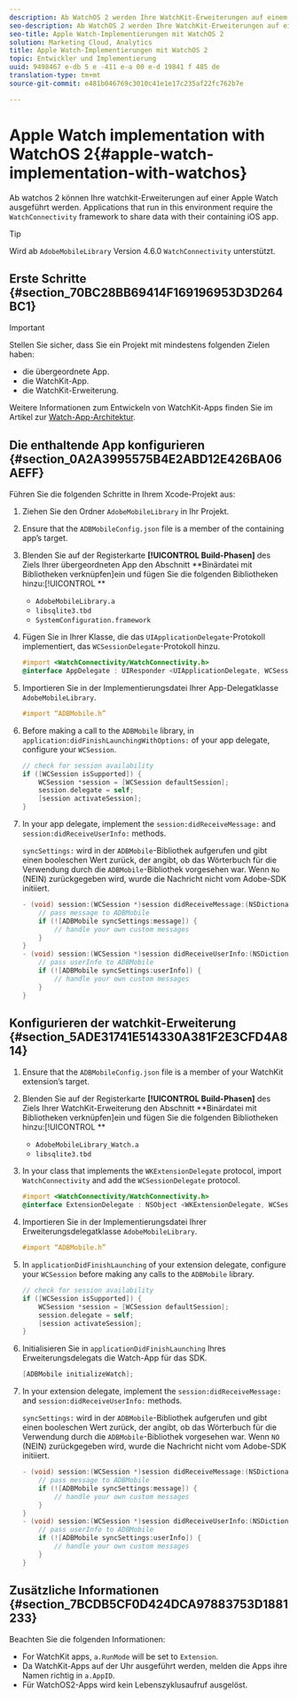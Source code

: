 ```yaml
---
description: Ab WatchOS 2 werden Ihre WatchKit-Erweiterungen auf einem Apple Watch-Gerät ausgeführt. Für Anwendungen, die in dieser Umgebung ausgeführt werden, ist das WatchConnectivity-Framework erforderlich, damit Daten für die übergeordnete iOS-App freigegeben werden können.
seo-description: Ab WatchOS 2 werden Ihre WatchKit-Erweiterungen auf einem Apple Watch-Gerät ausgeführt. Für Anwendungen, die in dieser Umgebung ausgeführt werden, ist das WatchConnectivity-Framework erforderlich, damit Daten für die übergeordnete iOS-App freigegeben werden können.
seo-title: Apple Watch-Implementierungen mit WatchOS 2
solution: Marketing Cloud, Analytics
title: Apple Watch-Implementierungen mit WatchOS 2
topic: Entwickler und Implementierung
uuid: 9498467 e-db 5 e -411 e-a 00 e-d 19841 f 485 de
translation-type: tm+mt
source-git-commit: e481b046769c3010c41e1e17c235af22fc762b7e

---
```



# Apple Watch implementation with WatchOS 2{#apple-watch-implementation-with-watchos}

Ab watchos 2 können Ihre watchkit-Erweiterungen auf einer Apple Watch ausgeführt werden. Applications that run in this environment require the `WatchConnectivity` framework to share data with their containing iOS app.

>[!TIP]
>
>Wird ab `AdobeMobileLibrary` Version 4.6.0 `WatchConnectivity` unterstützt.

## Erste Schritte {#section_70BC28BB69414F169196953D3D264BC1}

>[!IMPORTANT]
>
>Stellen Sie sicher, dass Sie ein Projekt mit mindestens folgenden Zielen haben:
>
>* die übergeordnete App.
>* die WatchKit-App.
>* die WatchKit-Erweiterung.
>



Weitere Informationen zum Entwickeln von WatchKit-Apps finden Sie im Artikel zur [Watch-App-Architektur](https://developer.apple.com/library/ios/documentation/General/Conceptual/WatchKitProgrammingGuide/DesigningaWatchKitApp.html#//apple_ref/doc/uid/TP40014969-CH3-SW1).

## Die enthaltende App konfigurieren {#section_0A2A3995575B4E2ABD12E426BA06AEFF}

Führen Sie die folgenden Schritte in Ihrem Xcode-Projekt aus:

1. Ziehen Sie den Ordner `AdobeMobileLibrary` in Ihr Projekt.
1. Ensure that the `ADBMobileConfig.json` file is a member of the containing app’s target.
1. Blenden Sie auf der Registerkarte **[!UICONTROL Build-Phasen]** des Ziels Ihrer übergeordneten App den Abschnitt **Binärdatei mit Bibliotheken verknüpfen]ein und fügen Sie die folgenden Bibliotheken hinzu:[!UICONTROL **

   * `AdobeMobileLibrary.a`
   * `libsqlite3.tbd`
   * `SystemConfiguration.framework`

1. Fügen Sie in Ihrer Klasse, die das `UIApplicationDelegate`-Protokoll implementiert, das `WCSessionDelegate`-Protokoll hinzu.

   ```objective-c
   #import <WatchConnectivity/WatchConnectivity.h> 
   @interface AppDelegate : UIResponder <UIApplicationDelegate, WCSessionDelegate>
   ```

1. Importieren Sie in der Implementierungsdatei Ihrer App-Delegatklasse `AdobeMobileLibrary`.

   ```objective-c
   #import “ADBMobile.h”
   ```

1. Before making a call to the `ADBMobile` library, in `application:didFinishLaunchingWithOptions:` of your app delegate, configure your `WCSession`.

   ```objective-c
   // check for session availability 
   if ([WCSession isSupported]) { 
       WCSession *session = [WCSession defaultSession]; 
       session.delegate = self; 
       [session activateSession]; 
   }
   ```

1. In your app delegate, implement the `session:didReceiveMessage:` and `session:didReceiveUserInfo:` methods.

   `syncSettings:` wird in der `ADBMobile`-Bibliothek aufgerufen und gibt einen booleschen Wert zurück, der angibt, ob das Wörterbuch für die Verwendung durch die `ADBMobile`-Bibliothek vorgesehen war. Wenn `No` (NEIN) zurückgegeben wird, wurde die Nachricht nicht vom Adobe-SDK initiiert.

   ```objective-c
   - (void) session:(WCSession *)session didReceiveMessage:(NSDictionary<NSString *,id> *)message { 
       // pass message to ADBMobile 
       if (![ADBMobile syncSettings:message]) { 
           // handle your own custom messages 
       } 
   } 
   - (void) session:(WCSession *)session didReceiveUserInfo:(NSDictionary<NSString *,id> *)userInfo { 
       // pass userInfo to ADBMobile 
       if (![ADBMobile syncSettings:userInfo]) { 
           // handle your own custom messages 
       } 
   } 
   ```

## Konfigurieren der watchkit-Erweiterung {#section_5ADE31741E514330A381F2E3CFD4A814}

1. Ensure that the `ADBMobileConfig.json` file is a member of your WatchKit extension’s target.
1. Blenden Sie auf der Registerkarte **[!UICONTROL Build-Phasen]** des Ziels Ihrer WatchKit-Erweiterung den Abschnitt **Binärdatei mit Bibliotheken verknüpfen]ein und fügen Sie die folgenden Bibliotheken hinzu:[!UICONTROL **

   * `AdobeMobileLibrary_Watch.a`
   * `libsqlite3.tbd`

1. In your class that implements the `WKExtensionDelegate` protocol, import `WatchConnectivity` and add the `WCSessionDelegate` protocol.

   ```objective-c
   #import <WatchConnectivity/WatchConnectivity.h> 
   @interface ExtensionDelegate : NSObject <WKExtensionDelegate, WCSessionDelegate>
   ```

1. Importieren Sie in der Implementierungsdatei Ihrer Erweiterungsdelegatklasse `AdobeMobileLibrary`.

   ```objective-c
   #import “ADBMobile.h”
   ```

1. In `applicationDidFinishLaunching` of your extension delegate, configure your `WCSession` before making any calls to the `ADBMobile` library.

   ```objective-c
   // check for session availability 
   if ([WCSession isSupported]) { 
       WCSession *session = [WCSession defaultSession]; 
       session.delegate = self; 
       [session activateSession]; 
   }
   ```

1. Initialisieren Sie in `applicationDidFinishLaunching` Ihres Erweiterungsdelegats die Watch-App für das SDK.

   ```objective-c
   [ADBMobile initializeWatch];
   ```

1. In your extension delegate, implement the `session:didReceiveMessage:` and `session:didReceiveUserInfo:` methods.

   `syncSettings:` wird in der `ADBMobile`-Bibliothek aufgerufen und gibt einen booleschen Wert zurück, der angibt, ob das Wörterbuch für die Verwendung durch die `ADBMobile`-Bibliothek vorgesehen war. Wenn `NO` (NEIN) zurückgegeben wird, wurde die Nachricht nicht vom Adobe-SDK initiiert.

   ```objective-c
   - (void) session:(WCSession *)session didReceiveMessage:(NSDictionary<NSString *,id> *)message { 
       // pass message to ADBMobile 
       if (![ADBMobile syncSettings:message]) { 
           // handle your own custom messages 
       } 
   } 
   - (void) session:(WCSession *)session didReceiveUserInfo:(NSDictionary<NSString *,id> *)userInfo { 
       // pass userInfo to ADBMobile 
       if (![ADBMobile syncSettings:userInfo]) { 
           // handle your own custom messages 
       } 
   } 
   ```

## Zusätzliche Informationen {#section_7BCDB5CF0D424DCA97883753D1881233}

Beachten Sie die folgenden Informationen:

* For WatchKit apps, `a.RunMode` will be set to `Extension`.
* Da WatchKit-Apps auf der Uhr ausgeführt werden, melden die Apps ihre Namen richtig in `a.AppID`.
* Für WatchOS2-Apps wird kein Lebenszyklusaufruf ausgelöst.

